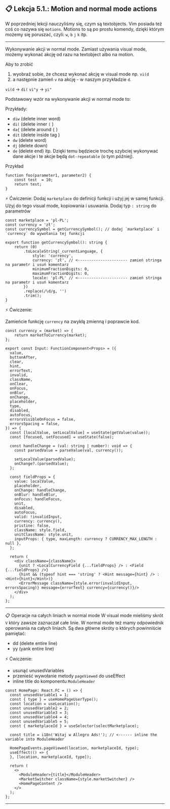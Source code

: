 📋 Lekcja 5.1.: Motion and normal mode actions
-----

W poprzedniej lekcji nauczyliśmy się, czym są textobjects. Vim posiada też coś
co nazywa się `motions`. Motions to są po prostu komendy, dzięki którym możemy się 
poruszać, czyli: `w`, `b` `j` `k` itp.

-----

Wykonywanie akcji w normal mode.
Zamiast używania visual mode, możemy wykonać akcję od razu na textobject
albo na motion.

Aby to zrobić 
1. wyobraź sobie, że chcesz wykonać akcję w visual mode np. `vi(d`
2. a następnie zamień `v` na akcję - w naszym przykładzie `d`.

`vi(d` -> `di(`
`vi"y` -> `yi"`

Podstawowy wzór na wykonywanie akcji w normal mode to:
<number><command><text object or motion>

Przykłady:
- `diw` (delete inner word)
- `di(` (delete inner `(` )
- `da{` (delete around `{` )
- `dit` (delete inside tag )
- `dw` (delete word)
- `dj` (delete down)
- `de` (delete end)
itp. Dzięki temu będziecie trochę szybciej wykonywać dane akcje i 
te akcje będą `dot-repeatable` (o tym później).

Przykład
```tsx
function foo(parameter1, parameter2) {
    const test  = 10;
    return test;
}
```

⚡️ Ćwiczenie:
Dodaj `marketplace` do definicji funkcji i użyj jej w samej funkcji.
Użyj do tego visual mode, kopiowania i usuwania. Dodaj typ `: string`
do parametrów

```tsx
const marketplace = 'pl-PL';
const currency = 'zł';
const currencySymbol = getCurrencySymbol(); // dodaj `marketplace` i `currency` do wywołania tej funkcji

export function getCurrencySymbol(): string {
    return (0)
        .toLocaleString(_currentLanguage, {
            style: 'currency',
            currency: 'zł', // <---------------------- zamień stringa na parametr i usuń komentarz
            minimumFractionDigits: 0,
            maximumFractionDigits: 0,
            locale: 'pl-PL' // <---------------------- zamień stringa na parametr i usuń komentarz
        })
        .replace(/\d/g, '')
        .trim();
}
```

⚡️ Ćwiczenie:

Zamieńcie funkcję `currency` na zwykłą zmienną i poprawcie kod.
```tsx
const currency = (market) => {
    return marketToCurrency(market);
};

export const Input: FunctionComponent<Props> = ({
  value,
  buttonAfter,
  clear,
  hint,
  errorText,
  invalid,
  className,
  onClear,
  onFocus,
  onBlur,
  onChange,
  placeholder,
  type,
  disabled,
  autoFocus,
  errorsVisibleOnFocus = false,
  errorsSpacing = false,
}) => {
  const [localValue, setLocalValue] = useState(getValue(value));
  const [focused, setFocused] = useState(false);

  const handleChange = (val: string | number): void => {
    const parsedValue = parseValue(val, currency());

    setLocalValue(parsedValue);
    onChange?.(parsedValue);
  };

  const fieldProps = {
    value: localValue,
    placeholder,
    onChange: handleChange,
    onBlur: handleBlur,
    onFocus: handleFocus,
    unit,
    disabled,
    autoFocus,
    valid: !invalidInput,
    currency: currency(),
    pristine: false,
    className: style.field,
    unitClassName: style.unit,
    inputProps: { type, maxLength: currency ? CURRENCY_MAX_LENGTH : null },
  };

  return (
    <div className={className}>
      {unit ? <LocalCurrencyField {...fieldProps} /> : <Field {...fieldProps} />}
      {hint && (typeof hint === 'string' ? <Hint message={hint} /> : <Hint>{hint}</Hint>)}
      <ErrorMessage className={style.error(invalidInput, errorsSpacing)} message={errorText} currency={currency()}/>
    </div>
  );
};

```

-----
📋 Operacje na całych liniach w normal mode
W visual mode mieliśmy skrót `V` który zawsze zaznaczał całe linie. W normal mode też mamy odpowiednik 
operowania na całych liniach.
Są dwa główne skróty o których powinniście pamiętać:
- dd (delete entire line)
- yy (yank entire line)

⚡️ Ćwiczenie:
- usunąć unusedVariables
- przenieść wywołanie metody `pageViewed` do useEffect
- inline title do komponentu `ModuleHeader`

```tsx
const HomePage: React.FC = () => {
  const unusedVariable1 = 1;
  const { type } = useHomePageUserType();
  const location = useLocation();
  const unusedVariable2 = 2;
  const unusedVariable3 = 3;
  const unusedVariable4 = 4;
  const unusedVariable5 = 5;
  const { marketplaceId } = useSelector(selectMarketplace);

  const title = i18n('Witaj w Allegro Ads!'); // <------ inline the variable into ModuleHeader

  HomePageEvents.pageViewed(location, marketplaceId, type);
  useEffect(() => {
  }, [location, marketplaceId, type]);

  return (
    <>
      <ModuleHeader>{title}</ModuleHeader>
      <MarketSwitcher className={style.marketSwitcher} />
      <HomePageContent />
    </>
  );
};

```
-----
